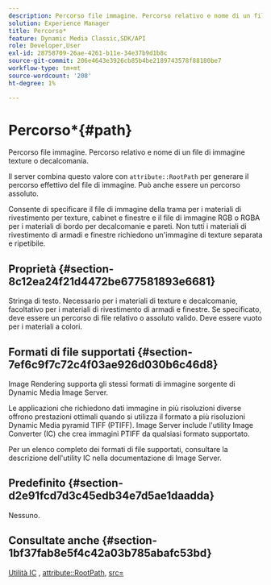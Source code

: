 ```yaml
---
description: Percorso file immagine. Percorso relativo e nome di un file di immagine texture o decalcomania.
solution: Experience Manager
title: Percorso*
feature: Dynamic Media Classic,SDK/API
role: Developer,User
exl-id: 28758709-26ae-4261-b11e-34e37b9d1b8c
source-git-commit: 206e4643e3926cb85b4be2189743578f88180be7
workflow-type: tm+mt
source-wordcount: '208'
ht-degree: 1%

---
```


# Percorso*{#path}

Percorso file immagine. Percorso relativo e nome di un file di immagine texture o decalcomania.

Il server combina questo valore con `attribute::RootPath` per generare il percorso effettivo del file di immagine. Può anche essere un percorso assoluto.

Consente di specificare il file di immagine della trama per i materiali di rivestimento per texture, cabinet e finestre e il file di immagine RGB o RGBA per i materiali di bordo per decalcomanie e pareti. Non tutti i materiali di rivestimento di armadi e finestre richiedono un&#39;immagine di texture separata e ripetibile.

## Proprietà {#section-8c12ea24f21d4472be677581893e6681}

Stringa di testo. Necessario per i materiali di texture e decalcomanie, facoltativo per i materiali di rivestimento di armadi e finestre. Se specificato, deve essere un percorso di file relativo o assoluto valido. Deve essere vuoto per i materiali a colori.

## Formati di file supportati {#section-7ef6c9f7c72c4f03ae926d030b6c46d8}

Image Rendering supporta gli stessi formati di immagine sorgente di Dynamic Media Image Server.

Le applicazioni che richiedono dati immagine in più risoluzioni diverse offrono prestazioni ottimali quando si utilizza il formato a più risoluzioni Dynamic Media pyramid TIFF (PTIFF). Image Server include l&#39;utility Image Converter (IC) che crea immagini PTIFF da qualsiasi formato supportato.

Per un elenco completo dei formati di file supportati, consultare la descrizione dell&#39;utility IC nella documentazione di Image Server.

## Predefinito {#section-d2e91fcd7d3c45edb34e7d5ae1daadda}

Nessuno.

## Consultate anche {#section-1bf37fab8e5f4c42a03b785abafc53bd}

[Utilità IC](/help/aem-is-ir-api/is-api/is-utils/utilities/r-ic.md) , [attribute::RootPath](/help/aem-is-ir-api/ir-api/material-cat/image-rendering-api-ref/c-ir-material-catalog/c-ir-attributes-reference/r-ir-rootpath.md), [src=](/help/aem-is-ir-api/ir-api/http-protocol/image-rendering-api-ref/c-ir-http-protocol-ref/c-ir-http-protocol-command-reference/r-ir-src.md)
